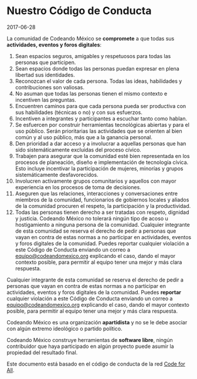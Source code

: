 # Nuestro Código de Conducta #
2017-06-28

La comunidad de Codeando México se **compromete** a que todas sus **actividades, eventos y foros digitales**:

1. Sean espacios seguros, amigables y respetuosos para todas las personas que participen.
2. Sean espacios donde todas las personas puedan expresar en plena libertad sus identidades.
3. Reconozcan el valor de cada persona. Todas las ideas, habilidades y contribuciones son valiosas.
4. No asuman que todas las personas tienen el mismo contexto e incentiven las preguntas. 
5. Encuentren caminos para que cada persona pueda ser productiva con sus habilidades (técnicas o no) y con sus esfuerzos. 
6. Incentiven a integrantes y participantes a escuchar tanto como hablan.
7. Se esfuercen por construir herramientas tecnológicas abiertas y para el uso público. Serán prioritarias las actividades que se orienten al bien común y al uso público, más que a la ganancia personal.
8. Den prioridad a dar acceso y a involucrar a aquellas personas que han sido sistemáticamente excluidas del proceso cívico.
9. Trabajen para asegurar que la comunidad esté bien representada en los procesos de planeación, diseño e implementación de tecnología cívica. Esto incluye incentivar la participación de mujeres, minorías y grupos sistemáticamente desfavorecidos.
10. Involucren activamente grupos comunitarios y aquellos con mayor experiencia en los procesos de toma de decisiones.
11. Aseguren que las relaciones, interacciones y conversaciones entre miembros de la comunidad, funcionarios de gobiernos locales y aliados de la comunidad procuren el respeto, la participación y la productividad.
12. Todas las personas tienen derecho a ser tratadas con respeto, dignidad y justicia. Codeando México no tolerará ningún tipo de acoso u hostigamiento a ninguna persona de la comunidad. Cualquier integrante de esta comunidad se reserva el derecho de pedir a personas que vayan en contra de estas normas a no participar en actividades, eventos y foros digitales de la comunidad. Puedes reportar cualquier violación a este Código de Conducta enviando un correo a equipo@codeandomexico.org explicando el caso, dando el mayor contexto posible, para permitir al equipo tener una mejor y más clara respuesta.

Cualquier integrante de esta comunidad se reserva el derecho de pedir a personas que vayan en contra de estas normas a no participar en actividades, eventos y foros digitales de la comunidad. Puedes **reportar** cualquier violación a este Código de Conducta enviando un correo a equipo@codeandomexico.org explicando el caso, dando el mayor contexto posible, para permitir al equipo tener una mejor y más clara respuesta.

Codeando México es una organización **apartidista** y no se le debe asociar con algún extremo ideológico o partido político.

Codeando México construye herramientas de **software libre**, ningún contribuidor que haya participado en algún proyecto puede asumir la propiedad del resultado final. 

Este documento está basado en el código de conducta de la red [Code for All](https://codeforall.org/2017/04/01/code-of-conduct/).

